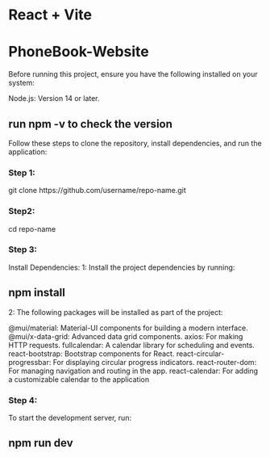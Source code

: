 
# React + Vite

# PhoneBook-Website

Before running this project, ensure you have the following installed on your system:

Node.js: Version 14 or later.

<h2>run npm -v to check the version</h2>

Follow these steps to clone the repository, install dependencies, and run the application:

<h3>Step 1:</h3>
git clone https://github.com/username/repo-name.git

<h3>Step2:</h3>
cd repo-name

<h3>Step 3: </h3>
Install Dependencies:
1: Install the project dependencies by running:
<h2>npm install </h2>

2: The following packages will be installed as part of the project:

@mui/material: Material-UI components for building a modern interface.
@mui/x-data-grid: Advanced data grid components.
axios: For making HTTP requests.
fullcalendar: A calendar library for scheduling and events.
react-bootstrap: Bootstrap components for React.
react-circular-progressbar: For displaying circular progress indicators.
react-router-dom: For managing navigation and routing in the app.
react-calendar: For adding a customizable calendar to the application

<h3>Step 4:</h3>
To start the development server, run:
<h2>npm run dev</h2>
